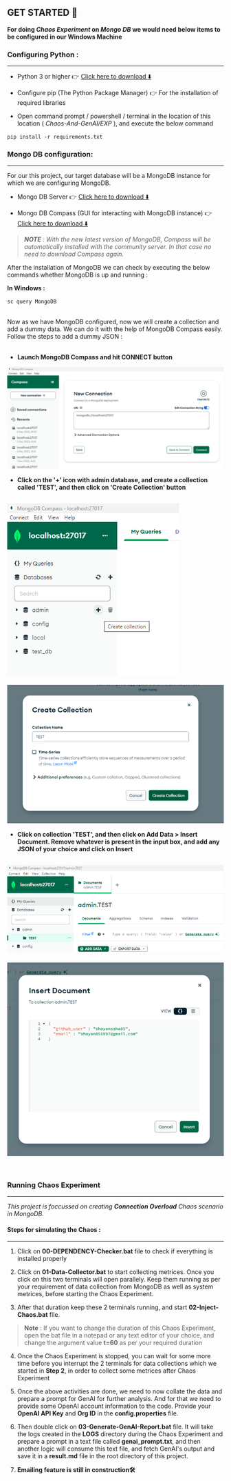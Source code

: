 ## GET STARTED 🚀

**For doing *Chaos Experiment* on *Mongo DB* we would need below items to be configured in our Windows Machine**

### Configuring Python :
---
- Python 3 or higher 👉 [Click here to download ⬇️](https://www.python.org/downloads/)

- Configure pip (The Python Package Manager) 👉 For the installation of required libraries

- Open command prompt / powershell / terminal in the location of this location ( *Chaos-And-GenAI/EXP* ), and execute the below command
```
pip install -r requirements.txt
```

### Mongo DB configuration:
---
For our this project, our target database will be a MongoDB instance for which we are configuring MongoDB.

- Mongo DB Server 👉 [Click here to download ⬇️](https://www.mongodb.com/try/download/community)

- Mongo DB Compass (GUI for interacting with MongoDB instance) 👉 [Click here to download ⬇️](https://www.mongodb.com/try/download/compass)

> ***NOTE** : With the new latest version of MongoDB, Compass will be automatically installed with the community server. In that case no need to download Compass again.*

After the installation of MongoDB we can check by executing the below commands whether MongoDB is up and running :

**In Windows :**
```
sc query MongoDB
```

<br>
Now as we have MongoDB configured, now we will create a collection and add a dummy data. We can do it with the help of MongoDB Compass easily. Follow the steps to add a dummy JSON :
<br>
<br>

- **Launch MongoDB Compass and hit CONNECT button**

![MongoDB Compass](files/mongodb-compass-snapshot.png)

- **Click on the '+' icon with admin database, and create a collection called 'TEST', and then click on 'Create Collection' button**

![collection_creation_1](files/creating-collections.png)
---
![collection_creation_2](files/collection-details.png)

- **Click on collection 'TEST', and then click on Add Data > Insert Document. Remove whatever is present in the input box, and add any JSON of your choice and click on Insert**

![adding_collection_data1](files/adding_data_to_collections_1.png)
----
![adding_collection_data2](files/adding_data_to_collections_2.png)

<br>


### Running Chaos Experiment
---
*This project is foccussed on creating **Connection Overload** Chaos scenario in MongoDB.*
<br>

#### Steps for simulating the Chaos :
---

1. Click on **00-DEPENDENCY-Checker.bat** file to check if everything is installed properly

2. Click on **01-Data-Collector.bat** to start collecting metrices. Once you click on this two terminals will open parallely. Keep them running as per your requirement of data collection from MongoDB as well as system metrices, before starting the Chaos Experiment.

3.  After that duration keep these 2 terminals running, and start **02-Inject-Chaos.bat** file.
> **Note** : If you want to change the duration of this Chaos Experiment, open the bat file in a notepad or any text editor of your choice, and change the argument value **t=60** as per your required duration

4. Once the Chaos Experiment is stopped, you can wait for some more time before you interrupt the 2 terminals for data collections which we started in **Step 2**, in order to collect some metrices after Chaos Experiment

5. Once the above activities are done, we need to now collate the data and prepare a prompt for GenAI for further analysis. And for that we need to provide some OpenAI account information to the code. Provide your **OpenAI API Key** and **Org ID** in the **config.properties** file.

6. Then double click on **03-Generate-GenAI-Report.bat** file. It will take the logs created in the **LOGS** directory during the Chaos Experiment and prepare a prompt in a text file called **genai_prompt.txt**, and then another logic will consume this text file, and fetch GenAI's output and save it in a **result.md** file in the root directory of this project.

7. **Emailing feature is still in construction🛠️**
